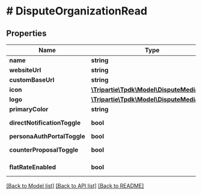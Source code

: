 # # DisputeOrganizationRead

## Properties

Name | Type | Description | Notes
------------ | ------------- | ------------- | -------------
**name** | **string** |  | [optional]
**websiteUrl** | **string** |  | [optional]
**customBaseUrl** | **string** |  | [optional]
**icon** | [**\Tripartie\Tpdk\Model\DisputeMediaRead**](DisputeMediaRead.md) |  | [optional]
**logo** | [**\Tripartie\Tpdk\Model\DisputeMediaRead**](DisputeMediaRead.md) |  | [optional]
**primaryColor** | **string** |  | [optional]
**directNotificationToggle** | **bool** |  | [default to true]
**personaAuthPortalToggle** | **bool** |  |
**counterProposalToggle** | **bool** |  | [default to true]
**flatRateEnabled** | **bool** |  | [optional] [readonly]

[[Back to Model list]](../../README.md#models) [[Back to API list]](../../README.md#endpoints) [[Back to README]](../../README.md)
